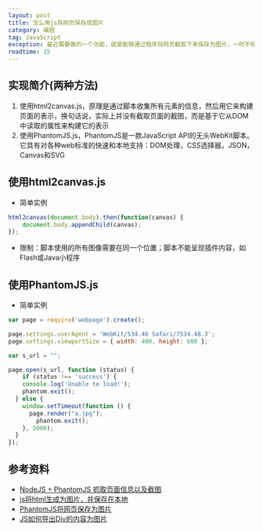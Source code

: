 ```yaml
---
layout: post
title: 怎么用js将网页保存成图片
category: 编程
tag: JavaScript
exception: 最近需要做的一个功能，就是能够通过程序将网页截取下来保存为图片，一时不知道怎么做，就在网上学习了一下，总结如下
readtime: 15
---
```


## 实现简介(两种方法)
1. 使用html2canvas.js，原理是通过脚本收集所有元素的信息，然后用它来构建页面的表示，换句话说，实际上并没有截取页面的截图，而是基于它从DOM中读取的属性来构建它的表示
2. 使用PhantomJS.js，PhantomJS是一款JavaScript API的无头WebKit脚本。它具有对各种web标准的快速和本地支持：DOM处理，CSS选择器，JSON，Canvas和SVG

## 使用html2canvas.js
* 简单实例
```javascript
html2canvas(document.body).then(function(canvas) {
    document.body.appendChild(canvas);
});
```
* 限制：脚本使用的所有图像需要在同一个位置；脚本不能呈现插件内容，如Flash或Java小程序

## 使用PhantomJS.js
* 简单实例
```javascript
var page = require('webpage').create();

page.settings.userAgent = 'WebKit/534.46 Safari/7534.48.3';
page.settings.viewportSize = { width: 400, height: 600 };

var s_url = "";

page.open(s_url, function (status) {
    if (status !== 'success') {
    console.log('Unable to load!');
    phantom.exit();
  } else {
    window.setTimeout(function () {
      page.render("a.jpg");
        phantom.exit();
    }, 5000);
  }
});
```

## 参考资料
* [NodeJS + PhantomJS 抓取页面信息以及截图](http://www.cnblogs.com/justany/p/3279717.html)
* [js将html生成为图片，并保存在本地](https://blog.csdn.net/yyhlichao/article/details/51889161)
* [PhantomJS将网页保存为图片](https://blog.csdn.net/magic_wings/article/details/54764268)
* [JS如何导出Div的内容为图片](https://blog.csdn.net/fengyao1995/article/details/51842486)